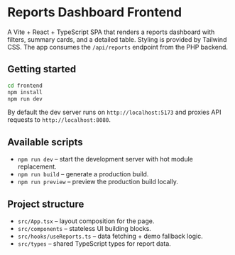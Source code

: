 # Reports Dashboard Frontend

A Vite + React + TypeScript SPA that renders a reports dashboard with filters, summary cards, and a detailed table. Styling is provided by Tailwind CSS. The app consumes the `/api/reports` endpoint from the PHP backend.

## Getting started

```bash
cd frontend
npm install
npm run dev
```

By default the dev server runs on `http://localhost:5173` and proxies API requests to `http://localhost:8080`.

## Available scripts

- `npm run dev` – start the development server with hot module replacement.
- `npm run build` – generate a production build.
- `npm run preview` – preview the production build locally.

## Project structure

- `src/App.tsx` – layout composition for the page.
- `src/components` – stateless UI building blocks.
- `src/hooks/useReports.ts` – data fetching + demo fallback logic.
- `src/types` – shared TypeScript types for report data.
